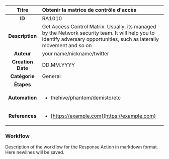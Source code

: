 | Titre                       | Obtenir la matrice de contrôle d'accès         |
|:---------------------------:|:--------------------|
| **ID**                      | RA1010            |
| **Description**             | Get Access Control Matrix. Usually, its managed by the Network security team. It will help you to identify adversary opportunities, such as laterally movement and so on   |
| **Auteur**                  | your name/nickname/twitter        |
| **Creation Date**           | DD.MM.YYYY |
| **Catégorie**                | General      |
| **Étapes**                   || 
| **Automation** |<ul><li>thehive/phantom/demisto/etc</li></ul>|
| **References** |<ul><li>[https://example.com](https://example.com)</li></ul>|

### Workflow

Description of the workflow for the Response Action in markdown format.  
Here newlines will be saved.  
